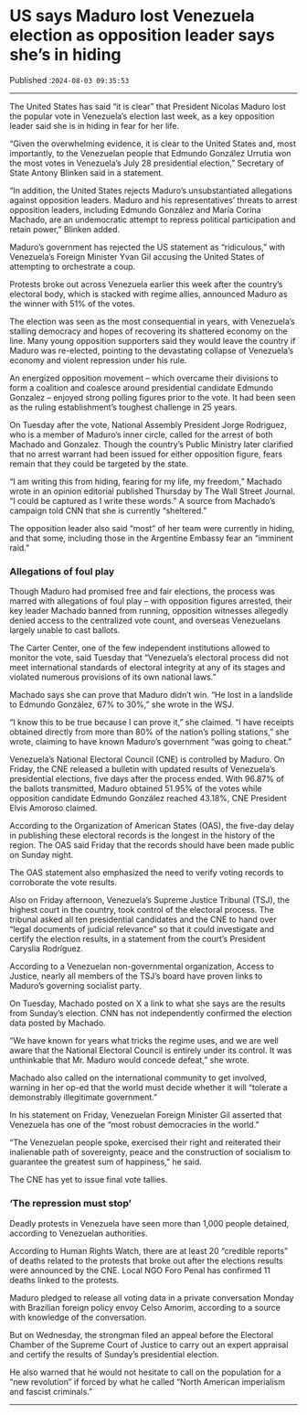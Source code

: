 # US says Maduro lost Venezuela election as opposition leader says she’s in hiding

Published :`2024-08-03 09:35:53`

---

The United States has said “it is clear” that President Nicolas Maduro lost the popular vote in Venezuela’s election last week, as a key opposition leader said she is in hiding in fear for her life.

“Given the overwhelming evidence, it is clear to the United States and, most importantly, to the Venezuelan people that Edmundo González Urrutia won the most votes in Venezuela’s July 28 presidential election,” Secretary of State Antony Blinken said in a statement.

“In addition, the United States rejects Maduro’s unsubstantiated allegations against opposition leaders. Maduro and his representatives’ threats to arrest opposition leaders, including Edmundo González and María Corina Machado, are an undemocratic attempt to repress political participation and retain power,” Blinken added.

Maduro’s government has rejected the US statement as “ridiculous,” with Venezuela’s Foreign Minister Yvan Gil accusing the United States of attempting to orchestrate a coup.

Protests broke out across Venezuela earlier this week after the country’s electoral body, which is stacked with regime allies, announced Maduro as the winner with 51% of the votes.

The election was seen as the most consequential in years, with Venezuela’s stalling democracy and hopes of recovering its shattered economy on the line. Many young opposition supporters said they would leave the country if Maduro was re-elected, pointing to the devastating collapse of Venezuela’s economy and violent repression under his rule.

An energized opposition movement – which overcame their divisions to form a coalition and coalesce around presidential candidate Edmundo Gonzalez – enjoyed strong polling figures prior to the vote. It had been seen as the ruling establishment’s toughest challenge in 25 years.

On Tuesday after the vote, National Assembly President Jorge Rodriguez, who is a member of Maduro’s inner circle, called for the arrest of both Machado and Gonzalez. Though the country’s Public Ministry later clarified that no arrest warrant had been issued for either opposition figure, fears remain that they could be targeted by the state.

“I am writing this from hiding, fearing for my life, my freedom,” Machado wrote in an opinion editorial published Thursday by The Wall Street Journal. “I could be captured as I write these words.” A source from Machado’s campaign told CNN that she is currently “sheltered.”

The opposition leader also said “most” of her team were currently in hiding, and that some, including those in the Argentine Embassy fear an “imminent raid.”

### Allegations of foul play

Though Maduro had promised free and fair elections, the process was marred with allegations of foul play – with opposition figures arrested, their key leader Machado banned from running, opposition witnesses allegedly denied access to the centralized vote count, and overseas Venezuelans largely unable to cast ballots.

The Carter Center, one of the few independent institutions allowed to monitor the vote, said Tuesday that “Venezuela’s electoral process did not meet international standards of electoral integrity at any of its stages and violated numerous provisions of its own national laws.”

Machado says she can prove that Maduro didn’t win. “He lost in a landslide to Edmundo González, 67% to 30%,” she wrote in the WSJ.

“I know this to be true because I can prove it,” she claimed. “I have receipts obtained directly from more than 80% of the nation’s polling stations,” she wrote, claiming to have known Maduro’s government “was going to cheat.”

Venezuela’s National Electoral Council (CNE) is controlled by Maduro. On Friday, the CNE released a bulletin with updated results of Venezuela’s presidential elections, five days after the process ended. With 96.87% of the ballots transmitted, Maduro obtained 51.95% of the votes while opposition candidate Edmundo González reached 43.18%, CNE President Elvis Amoroso claimed.

According to the Organization of American States (OAS), the five-day delay in publishing these electoral records is the longest in the history of the region. The OAS said Friday that the records should have been made public on Sunday night.

The OAS statement also emphasized the need to verify voting records to corroborate the vote results.

Also on Friday afternoon, Venezuela’s Supreme Justice Tribunal (TSJ), the highest court in the country, took control of the electoral process. The tribunal asked all ten presidential candidates and the CNE to hand over “legal documents of judicial relevance” so that it could investigate and certify the election results, in a statement from the court’s President Caryslia Rodríguez.

According to a Venezuelan non-governmental organization, Access to Justice, nearly all members of the TSJ’s board have proven links to Maduro’s governing socialist party.

On Tuesday, Machado posted on X a link to what she says are the results from Sunday’s election. CNN has not independently confirmed the election data posted by Machado.

“We have known for years what tricks the regime uses, and we are well aware that the National Electoral Council is entirely under its control. It was unthinkable that Mr. Maduro would concede defeat,” she wrote.

Machado also called on the international community to get involved, warning in her op-ed that the world must decide whether it will “tolerate a demonstrably illegitimate government.”

In his statement on Friday, Venezuelan Foreign Minister Gil asserted that Venezuela has one of the “most robust democracies in the world.”

“The Venezuelan people spoke, exercised their right and reiterated their inalienable path of sovereignty, peace and the construction of socialism to guarantee the greatest sum of happiness,” he said.

The CNE has yet to issue final vote tallies.

### ‘The repression must stop’

Deadly protests in Venezuela have seen more than 1,000 people detained, according to Venezuelan authorities.

According to Human Rights Watch, there are at least 20 “credible reports” of deaths related to the protests that broke out after the elections results were announced by the CNE. Local NGO Foro Penal has confirmed 11 deaths linked to the protests.

Maduro pledged to release all voting data in a private conversation Monday with Brazilian foreign policy envoy Celso Amorim, according to a source with knowledge of the conversation.

But on Wednesday, the strongman filed an appeal before the Electoral Chamber of the Supreme Court of Justice to carry out an expert appraisal and certify the results of Sunday’s presidential election.

He also warned that he would not hesitate to call on the population for a “new revolution” if forced by what he called “North American imperialism and fascist criminals.”

---

